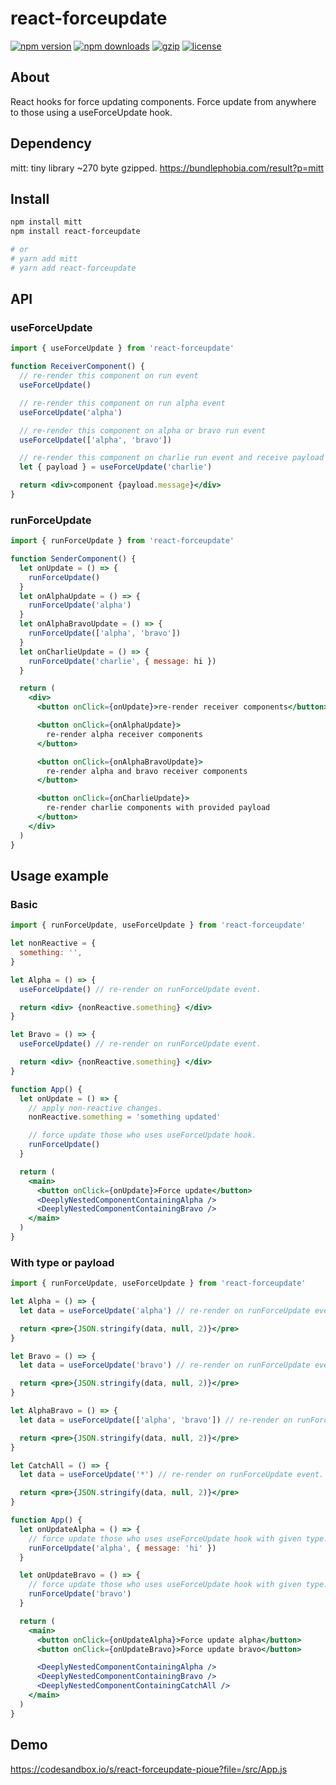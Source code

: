 # react-forceupdate

[![npm version](https://img.shields.io/npm/v/react-forceupdate.svg?style=flat-square)](https://www.npmjs.com/package/react-forceupdate)
[![npm downloads](https://img.shields.io/npm/dm/react-forceupdate.svg?style=flat-square)](https://www.npmjs.com/package/react-forceupdate)
[![gzip](https://img.shields.io/bundlephobia/minzip/react-forceupdate.svg)](https://bundlephobia.com/result?p=react-forceupdate)
[![license](https://img.shields.io/github/license/kunukn/react-forceupdate)](https://github.com/kunukn/react-forceupdate/blob/master/LICENSE)

## About

React hooks for force updating components.
Force update from anywhere to those using a useForceUpdate hook.

## Dependency

mitt: tiny library ~270 byte gzipped.
https://bundlephobia.com/result?p=mitt

## Install

```bash
npm install mitt
npm install react-forceupdate

# or
# yarn add mitt
# yarn add react-forceupdate
```

## API

### useForceUpdate

```jsx
import { useForceUpdate } from 'react-forceupdate'

function ReceiverComponent() {
  // re-render this component on run event
  useForceUpdate()

  // re-render this component on run alpha event
  useForceUpdate('alpha')

  // re-render this component on alpha or bravo run event
  useForceUpdate(['alpha', 'bravo'])

  // re-render this component on charlie run event and receive payload
  let { payload } = useForceUpdate('charlie')

  return <div>component {payload.message}</div>
}
```

### runForceUpdate

```jsx
import { runForceUpdate } from 'react-forceupdate'

function SenderComponent() {
  let onUpdate = () => {
    runForceUpdate()
  }
  let onAlphaUpdate = () => {
    runForceUpdate('alpha')
  }
  let onAlphaBravoUpdate = () => {
    runForceUpdate(['alpha', 'bravo'])
  }
  let onCharlieUpdate = () => {
    runForceUpdate('charlie', { message: hi })
  }

  return (
    <div>
      <button onClick={onUpdate}>re-render receiver components</button>

      <button onClick={onAlphaUpdate}>
        re-render alpha receiver components
      </button>

      <button onClick={onAlphaBravoUpdate}>
        re-render alpha and bravo receiver components
      </button>

      <button onClick={onCharlieUpdate}>
        re-render charlie components with provided payload
      </button>
    </div>
  )
}
```

## Usage example

### Basic

```jsx
import { runForceUpdate, useForceUpdate } from 'react-forceupdate'

let nonReactive = {
  something: '',
}

let Alpha = () => {
  useForceUpdate() // re-render on runForceUpdate event.

  return <div> {nonReactive.something} </div>
}

let Bravo = () => {
  useForceUpdate() // re-render on runForceUpdate event.

  return <div> {nonReactive.something} </div>
}

function App() {
  let onUpdate = () => {
    // apply non-reactive changes.
    nonReactive.something = 'something updated'

    // force update those who uses useForceUpdate hook.
    runForceUpdate()
  }

  return (
    <main>
      <button onClick={onUpdate}>Force update</button>
      <DeeplyNestedComponentContainingAlpha />
      <DeeplyNestedComponentContainingBravo />
    </main>
  )
}
```

### With type or payload

```jsx
import { runForceUpdate, useForceUpdate } from 'react-forceupdate'

let Alpha = () => {
  let data = useForceUpdate('alpha') // re-render on runForceUpdate event.

  return <pre>{JSON.stringify(data, null, 2)}</pre>
}

let Bravo = () => {
  let data = useForceUpdate('bravo') // re-render on runForceUpdate event.

  return <pre>{JSON.stringify(data, null, 2)}</pre>
}

let AlphaBravo = () => {
  let data = useForceUpdate(['alpha', 'bravo']) // re-render on runForceUpdate event.

  return <pre>{JSON.stringify(data, null, 2)}</pre>
}

let CatchAll = () => {
  let data = useForceUpdate('*') // re-render on runForceUpdate event.

  return <pre>{JSON.stringify(data, null, 2)}</pre>
}

function App() {
  let onUpdateAlpha = () => {
    // force update those who uses useForceUpdate hook with given type.
    runForceUpdate('alpha', { message: 'hi' })
  }

  let onUpdateBravo = () => {
    // force update those who uses useForceUpdate hook with given type.
    runForceUpdate('bravo')
  }

  return (
    <main>
      <button onClick={onUpdateAlpha}>Force update alpha</button>
      <button onClick={onUpdateBravo}>Force update bravo</button>

      <DeeplyNestedComponentContainingAlpha />
      <DeeplyNestedComponentContainingBravo />
      <DeeplyNestedComponentContainingCatchAll />
    </main>
  )
}
```

## Demo

https://codesandbox.io/s/react-forceupdate-pioue?file=/src/App.js
